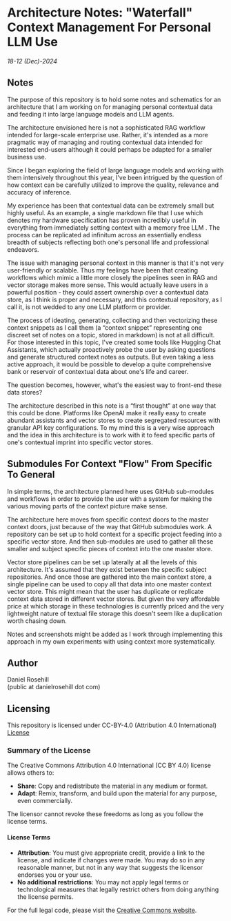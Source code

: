 # Architecture Notes: "Waterfall" Context Management For Personal LLM Use

*18-12 (Dec)-2024*

## Notes

The purpose of this repository is to hold some notes and schematics for an architecture that I am working on for managing personal contextual data and feeding it into large language models and LLM agents.

The architecture envisioned here is not a sophisticated RAG workflow intended for large-scale enterprise use. Rather, it's intended as a more pragmatic way of managing and routing contextual data intended for interested end-users although it could perhaps be adapted for a smaller business use.  

Since I began exploring the field of large language models and working with them intensively throughout this year, I've been intrigued by the question of how context can be carefully utilized to improve the quality, relevance and accuracy of inference. 

My experience has been that contextual data can be extremely small but highly useful. As an example, a single markdown file that I use which denotes my hardware specification has proven incredibly useful in everything from immediately setting context with a memory free LLM .  The process can be replicated ad infinitum across an essentially endless breadth of subjects reflecting both one's personal life and professional endeavors. 

The issue with managing personal context in this manner is that it's not very user-friendly or scalable.  Thus my feelings have been that creating workflows which mimic a little more closely the pipelines seen in RAG and vector storage makes more sense. This would actually leave users in a powerful position - they could assert ownership over a contextual data store, as I think is proper and necessary, and this contextual repository, as I call it, is not wedded to any one LLM platform or provider. 

The process of ideating, generating, collecting and then vectorizing these context snippets as I call them (a “context snippet” representing one discreet set of notes on a topic, stored in markdown) is not at all difficult.  For those interested in this topic, I've created some tools like Hugging Chat Assistants, which actually proactively probe the user by asking questions and generate structured context notes as outputs.  But even taking a less active approach, it would be possible to develop a quite comprehensive bank or reservoir of contextual data about one's life and career. 

The question becomes, however, what's the easiest way to front-end these data stores? 

The architecture described in this note is a “first thought” at one way that this could be done.  Platforms like OpenAI make it really easy to create abundant assistants and vector stores to create segregated resources with granular API key configurations.  To my mind this is a very wise approach and the idea in this architecture is to work with it to feed specific parts of one's contextual imprint into specific vector stores. 

## Submodules For Context "Flow" From Specific To General

In simple terms, the architecture planned here uses GitHub sub-modules and workflows in order to provide the user with a system for making the various moving parts of the context picture make sense. 

The architecture here moves from specific context doors to the master context doors, just because of the way that GitHub submodules work. A repository can be set up to hold context for a specific project feeding into a specific vector store. And then sub-modules are used to gather all these smaller and subject specific pieces of context into the one master store. 

Vector store pipelines can be set up laterally at all the levels of this architecture. It's assumed that they exist between the specific subject repositories. And once those are gathered into the main context store, a single pipeline can be used to copy all that data into one master context vector store. This might mean that the user has duplicate or replicate context data stored in different vector stores. But given the very affordable price at which storage in these technologies is currently priced and the very lightweight nature of textual file storage this doesn't seem like a duplication worth chasing down. 

 Notes and screenshots might be added as I work through implementing this approach in my own experiments with using context more systematically. 

## Author

Daniel Rosehill  
(public at danielrosehill dot com)

## Licensing

This repository is licensed under CC-BY-4.0 (Attribution 4.0 International) 
[License](https://creativecommons.org/licenses/by/4.0/)

### Summary of the License
The Creative Commons Attribution 4.0 International (CC BY 4.0) license allows others to:
- **Share**: Copy and redistribute the material in any medium or format.
- **Adapt**: Remix, transform, and build upon the material for any purpose, even commercially.

The licensor cannot revoke these freedoms as long as you follow the license terms.

#### License Terms
- **Attribution**: You must give appropriate credit, provide a link to the license, and indicate if changes were made. You may do so in any reasonable manner, but not in any way that suggests the licensor endorses you or your use.
- **No additional restrictions**: You may not apply legal terms or technological measures that legally restrict others from doing anything the license permits.

For the full legal code, please visit the [Creative Commons website](https://creativecommons.org/licenses/by/4.0/legalcode).



